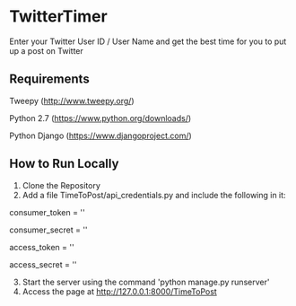 # TwitterTimer
Enter your Twitter User ID / User Name and get the best time for you to put up a post on Twitter

## Requirements
Tweepy (http://www.tweepy.org/)

Python 2.7 (https://www.python.org/downloads/)

Python Django (https://www.djangoproject.com/)

## How to Run Locally
1. Clone the Repository
2. Add a file TimeToPost/api_credentials.py and include the following in it:

  consumer_token = ''
  
  consumer_secret = ''
  
  access_token = ''
  
  access_secret = ''
  
3. Start the server using the command 'python manage.py runserver'
4. Access the page at http://127.0.0.1:8000/TimeToPost

